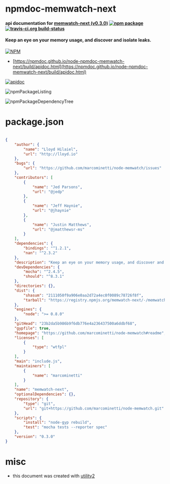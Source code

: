# npmdoc-memwatch-next

#### api documentation for  [memwatch-next (v0.3.0)](https://github.com/marcominetti/node-memwatch#readme)  [![npm package](https://img.shields.io/npm/v/npmdoc-memwatch-next.svg?style=flat-square)](https://www.npmjs.org/package/npmdoc-memwatch-next) [![travis-ci.org build-status](https://api.travis-ci.org/npmdoc/node-npmdoc-memwatch-next.svg)](https://travis-ci.org/npmdoc/node-npmdoc-memwatch-next)

#### Keep an eye on your memory usage, and discover and isolate leaks.

[![NPM](https://nodei.co/npm/memwatch-next.png?downloads=true&downloadRank=true&stars=true)](https://www.npmjs.com/package/memwatch-next)

- [https://npmdoc.github.io/node-npmdoc-memwatch-next/build/apidoc.html](https://npmdoc.github.io/node-npmdoc-memwatch-next/build/apidoc.html)

[![apidoc](https://npmdoc.github.io/node-npmdoc-memwatch-next/build/screenCapture.buildCi.browser.%252Ftmp%252Fbuild%252Fapidoc.html.png)](https://npmdoc.github.io/node-npmdoc-memwatch-next/build/apidoc.html)

![npmPackageListing](https://npmdoc.github.io/node-npmdoc-memwatch-next/build/screenCapture.npmPackageListing.svg)

![npmPackageDependencyTree](https://npmdoc.github.io/node-npmdoc-memwatch-next/build/screenCapture.npmPackageDependencyTree.svg)



# package.json

```json

{
    "author": {
        "name": "Lloyd Hilaiel",
        "url": "http://lloyd.io"
    },
    "bugs": {
        "url": "https://github.com/marcominetti/node-memwatch/issues"
    },
    "contributors": [
        {
            "name": "Jed Parsons",
            "url": "@jedp"
        },
        {
            "name": "Jeff Haynie",
            "url": "@jhaynie"
        },
        {
            "name": "Justin Matthews",
            "url": "@jmatthewsr-ms"
        }
    ],
    "dependencies": {
        "bindings": "^1.2.1",
        "nan": "^2.3.2"
    },
    "description": "Keep an eye on your memory usage, and discover and isolate leaks.",
    "devDependencies": {
        "mocha": "^2.4.5",
        "should": "^8.3.1"
    },
    "directories": {},
    "dist": {
        "shasum": "2111050f9a906e0aa2d72a4ec0f0089c78726f8f",
        "tarball": "https://registry.npmjs.org/memwatch-next/-/memwatch-next-0.3.0.tgz"
    },
    "engines": {
        "node": ">= 0.8.0"
    },
    "gitHead": "23b2da5b986b9f6db776e4a236437500a6ddbf68",
    "gypfile": true,
    "homepage": "https://github.com/marcominetti/node-memwatch#readme",
    "licenses": [
        {
            "type": "wtfpl"
        }
    ],
    "main": "include.js",
    "maintainers": [
        {
            "name": "marcominetti"
        }
    ],
    "name": "memwatch-next",
    "optionalDependencies": {},
    "repository": {
        "type": "git",
        "url": "git+https://github.com/marcominetti/node-memwatch.git"
    },
    "scripts": {
        "install": "node-gyp rebuild",
        "test": "mocha tests --reporter spec"
    },
    "version": "0.3.0"
}
```



# misc
- this document was created with [utility2](https://github.com/kaizhu256/node-utility2)
